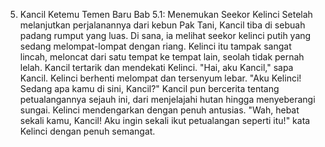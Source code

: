 5. Kancil Ketemu Temen Baru
Bab 5.1: Menemukan Seekor Kelinci
Setelah melanjutkan perjalanannya dari kebun Pak Tani, Kancil tiba di sebuah padang rumput yang luas. Di sana, ia melihat seekor kelinci putih yang sedang melompat-lompat dengan riang. Kelinci itu tampak sangat lincah, meloncat dari satu tempat ke tempat lain, seolah tidak pernah lelah. Kancil tertarik dan mendekati Kelinci. "Hai, aku Kancil," sapa Kancil. Kelinci berhenti melompat dan tersenyum lebar. "Aku Kelinci! Sedang apa kamu di sini, Kancil?" Kancil pun bercerita tentang petualangannya sejauh ini, dari menjelajahi hutan hingga menyeberangi sungai. Kelinci mendengarkan dengan penuh antusias. "Wah, hebat sekali kamu, Kancil! Aku ingin sekali ikut petualangan seperti itu!" kata Kelinci dengan penuh semangat.
